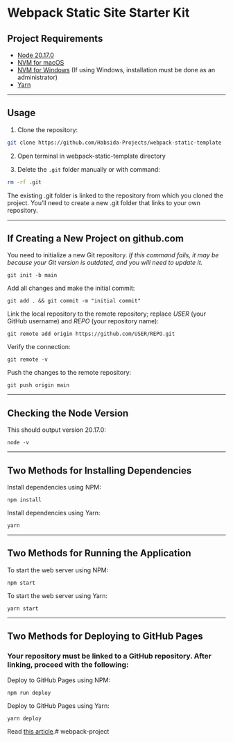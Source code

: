 # Webpack Static Site Starter Kit

## Project Requirements

- [Node 20.17.0](https://nodejs.org/en/download/package-manager)
- [NVM for macOS](https://tecadmin.net/install-nvm-macos-with-homebrew/)
- [NVM for Windows](https://github.com/coreybutler/nvm-windows/releases) (If using Windows, installation must be done as an administrator)
- [Yarn](https://yarnpkg.com/)

---

## Usage

1. Clone the repository:

```bash
git clone https://github.com/Habsida-Projects/webpack-static-template
```

2. Open terminal in webpack-static-template directory

3. Delete the `.git` folder manually or with command:

```bash
rm -rf .git
```

The existing .git folder is linked to the repository from which you cloned the project. You’ll need to create a new .git folder that links to your own repository.

---

## If Creating a New Project on github.com

You need to initialize a new Git repository. _If this command fails, it may be because your Git version is outdated, and you will need to update it._

```properties
git init -b main
```

Add all changes and make the initial commit:

```properties
git add . && git commit -m "initial commit"
```

Link the local repository to the remote repository; replace *USER* (your GitHub username) and *REPO* (your repository name):

```properties
git remote add origin https://github.com/USER/REPO.git
```

Verify the connection:

```properties
git remote -v
```

Push the changes to the remote repository:

```properties
git push origin main
```

---

## Checking the Node Version

This should output version 20.17.0:

```properties
node -v
```

---

## Two Methods for Installing Dependencies

Install dependencies using NPM:

```properties
npm install
```

Install dependencies using Yarn:

```properties
yarn
```

---

## Two Methods for Running the Application

To start the web server using NPM:

```properties
npm start
```

To start the web server using Yarn:

```properties
yarn start
```

---

## Two Methods for Deploying to GitHub Pages

### Your repository must be linked to a GitHub repository. After linking, proceed with the following:

Deploy to GitHub Pages using NPM:

```properties
npm run deploy
```

Deploy to GitHub Pages using Yarn:

```properties
yarn deploy
```

Read [this article](hhttps://dev.to/anitaparmar26/webpack-5-guide-for-beginners-314c).# webpack-project
